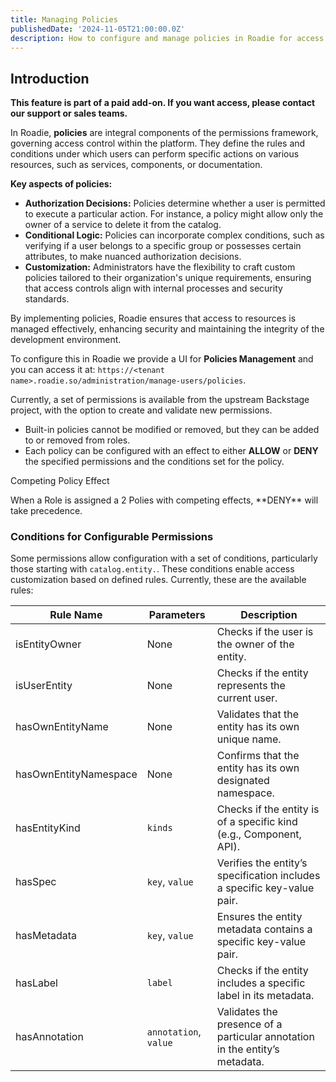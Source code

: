 ```yaml
---
title: Managing Policies
publishedDate: '2024-11-05T21:00:00.0Z'
description: How to configure and manage policies in Roadie for access control.
---
```


## Introduction

**This feature is part of a paid add-on. If you want access, please contact our support or sales teams.**

In Roadie, **policies** are integral components of the permissions framework, governing access control within the platform. They define the rules and conditions under which users can perform specific actions on various resources, such as services, components, or documentation.

**Key aspects of policies:**

- **Authorization Decisions:** Policies determine whether a user is permitted to execute a particular action. For instance, a policy might allow only the owner of a service to delete it from the catalog.
- **Conditional Logic:** Policies can incorporate complex conditions, such as verifying if a user belongs to a specific group or possesses certain attributes, to make nuanced authorization decisions.
- **Customization:** Administrators have the flexibility to craft custom policies tailored to their organization's unique requirements, ensuring that access controls align with internal processes and security standards.

By implementing policies, Roadie ensures that access to resources is managed effectively, enhancing security and maintaining the integrity of the development environment.

To configure this in Roadie we provide a UI for **Policies Management** and you can access it at: `https://<tenant name>.roadie.so/administration/manage-users/policies`.

Currently, a set of permissions is available from the upstream Backstage project, with the option to create and validate new permissions.

- Built-in policies cannot be modified or removed, but they can be added to or removed from roles.
- Each policy can be configured with an effect to either **ALLOW** or **DENY** the specified permissions and the conditions set for the policy.

<div role="alert">
  <div class="docs-cta__info_title">Competing Policy Effect</div>
  <div  class="docs-cta__info_message">
    <p>
      When a Role is assigned a 2 Polies with competing effects, **DENY** will take precedence.
    </p>
  </div>
</div>

### Conditions for Configurable Permissions

Some permissions allow configuration with a set of conditions, particularly those starting with `catalog.entity.`. These conditions enable access customization based on defined rules. Currently, these are the available rules:

| Rule Name             | Parameters            | Description                                                                 |
| --------------------- | --------------------- | --------------------------------------------------------------------------- |
| isEntityOwner         | None                  | Checks if the user is the owner of the entity.                              |
| isUserEntity          | None                  | Checks if the entity represents the current user.                           |
| hasOwnEntityName      | None                  | Validates that the entity has its own unique name.                          |
| hasOwnEntityNamespace | None                  | Confirms that the entity has its own designated namespace.                  |
| hasEntityKind         | `kinds`               | Checks if the entity is of a specific kind (e.g., Component, API).          |
| hasSpec               | `key`, `value`        | Verifies the entity’s specification includes a specific key-value pair.     |
| hasMetadata           | `key`, `value`        | Ensures the entity metadata contains a specific key-value pair.             |
| hasLabel              | `label`               | Checks if the entity includes a specific label in its metadata.             |
| hasAnnotation         | `annotation`, `value` | Validates the presence of a particular annotation in the entity’s metadata. |
